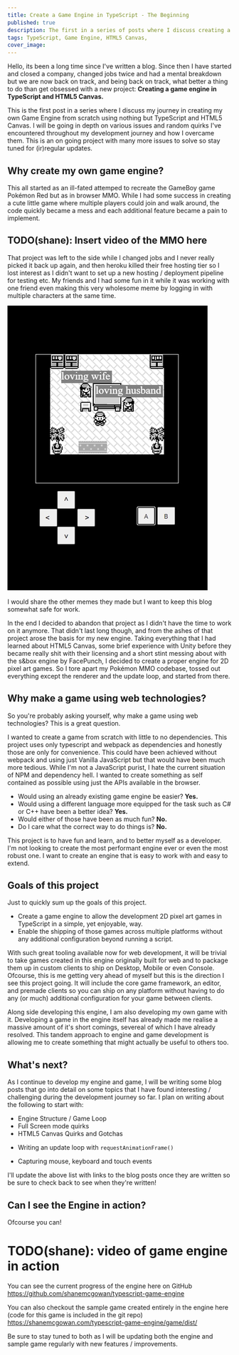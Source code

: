 ```yaml
---
title: Create a Game Engine in TypeScript - The Beginning
published: true
description: The first in a series of posts where I discuss creating a Game Engine from scratch with TypeScript and HTML5 Canvas. 
tags: TypeScript, Game Engine, HTML5 Canvas,
cover_image: 
---
```


Hello, its been a long time since I've written a blog. Since then I have started and closed a company, changed jobs twice and had a mental breakdown but we are now back on track, and being back on track, what better a thing to do than get obsessed with a new project: __Creating a game engine in TypeScript and HTML5 Canvas.__

This is the first post in a series where I discuss my journey in creating my own Game Engine from scratch using nothing but TypeScript and HTML5 Canvas. I will be going in depth on various issues and random quirks I've encountered throughout my development journey and how I overcame them. This is an on going project with many more issues to solve so stay tuned for (ir)regular updates. 

## Why create my own game engine? 
This all started as an ill-fated attemped to recreate the GameBoy game Pokémon Red but as in browser MMO. While I had some success in creating a cute little game where multiple players could join and walk around, the code quickly became a mess and each additional feature became a pain to implement.

## TODO(shane): Insert video of the MMO here

That project was left to the side while I changed jobs and I never really picked it back up again, and then heroku killed their free hosting tier so I lost interest as I didn't want to set up a new hosting / deployment pipeline for testing etc.
My friends and I had some fun in it while it was working with one friend even making this very wholesome meme by logging in with multiple characters at the same time. 

![Pokémon Red MMO - Loving Family](../../assets/blog/2024/2024-11-08-pokemon-red-online-meme.jpg "Pokémon Red MMO - Loving Family")

I would share the other memes they made but I want to keep this blog somewhat safe for work. 

In the end I decided to abandon that project as I didn't have the time to work on it anymore. That didn't last long though, and from the ashes of that project arose the basis for my new engine. Taking everything that I had learned about HTML5 Canvas, some brief experience with Unity before they became really shit with their licensing and a short stint messing about with the s&box engine by FacePunch, I decided to create a proper engine for 2D pixel art games. So I tore apart my Pokémon MMO codebase, tossed out everything except the renderer and the update loop, and started from there.

## Why make a game using web technologies?
So you're probably asking yourself, why make a game using web technologies? This is a great question. 

I wanted to create a game from scratch with little to no dependencies. This project uses only typescript and webpack as dependencies and honestly those are only for convenience. This could have been achieved without webpack and using just Vanilla JavaScript but that would have been much more tedious. While I'm not a JavaScript purist, I hate the current situation of NPM and dependency hell. I wanted to create something as self contained as possible using just the APIs available in the browser.

- Would using an already existing game engine be easier? __Yes.__
- Would using a different language more equipped for the task such as C# or C++ have been a better idea? __Yes.__
- Would either of those have been as much fun? __No.__
- Do I care what the correct way to do things is? __No.__

This project is to have fun and learn, and to better myself as a developer. I'm not looking to create the most performant engine ever or even the most robust one. I want to create an engine that is easy to work with and easy to extend.

## Goals of this project

Just to quickly sum up the goals of this project.
- Create a game engine to allow the development 2D pixel art games in TypeScript in a simple, yet enjoyable, way.
- Enable the shipping of those games across multiple platforms without any additional configuration beyond running a script.

With such great tooling available now for web development, it will be trivial to take games created in this engine originally built for web and to package them up in custom clients to ship on Desktop, Mobile or even Console. Ofcourse, this is me getting very ahead of myself but this is the direction I see this project going. It will include the core game framework, an editor, and premade clients so you can ship on any platform without having to do any (or much) additional configuration for your game between clients.

Along side developing this engine, I am also developing my own game with it. Developing a game in the engine itself has already made me realise a massive amount of it's short comings, severeal of which I have already resolved. This tandem approach to engine and game development is allowing me to create something that might actually be useful to others too. 

## What's next?
As I continue to develop my engine and game, I will be writing some blog posts that go into detail on some topics that I have found interesting / challenging during the development journey so far. I plan on writing about the following to start with:

- Engine Structure / Game Loop
  <!-- 
  TODO: Move this into the engine structure blog post
  - Current + Planned changes
  - Scene
  - Map
  - SceneObject
  - Background
  - Game Loop
  - Render Layers -->
- Full Screen mode quirks
- HTML5 Canvas Quirks and Gotchas
 <!-- 
 - Drawing at 0.5 offset
 - Font antialiasing
 - getting rid of blur
  -->
- Writing an update loop with `requestAnimationFrame()`
<!-- Time Delta -->
- Capturing mouse, keyboard and touch events

I'll update the above list with links to the blog posts once they are written so be sure to check back to see when they're written!

## Can I see the Engine in action?
Ofcourse you can!

# TODO(shane): video of game engine in action

You can see the current progress of the engine here on GitHub 
https://github.com/shanemcgowan/typescript-game-engine

You can also checkout the sample game created entirely in the engine here (code for this game is included in the git repo) https://shanemcgowan.com/typescript-game-engine/game/dist/

Be sure to stay tuned to both as I will be updating both the engine and sample game regularly with new features / improvements.